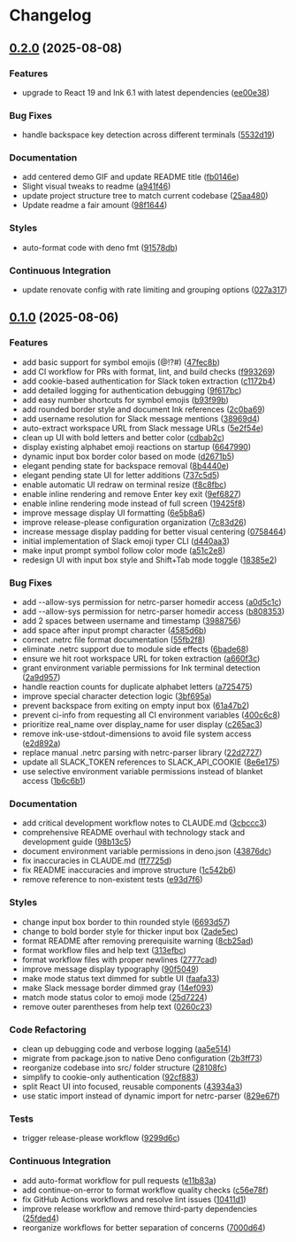 # Changelog

## [0.2.0](https://github.com/dbirks/slack-emoji-typer/compare/v0.1.0...v0.2.0) (2025-08-08)

### Features

- upgrade to React 19 and Ink 6.1 with latest dependencies
  ([ee00e38](https://github.com/dbirks/slack-emoji-typer/commit/ee00e380456db9fa0189d4be421f890d02fbcb36))

### Bug Fixes

- handle backspace key detection across different terminals
  ([5532d19](https://github.com/dbirks/slack-emoji-typer/commit/5532d19b65cf6e73f8d9fab05e7c5c2b2ee43163))

### Documentation

- add centered demo GIF and update README title
  ([fb0146e](https://github.com/dbirks/slack-emoji-typer/commit/fb0146e7e745c7d71099c1f8d11f0d811eed6508))
- Slight visual tweaks to readme
  ([a941f46](https://github.com/dbirks/slack-emoji-typer/commit/a941f46188229af24d9e332d4e72eabbe4e2e1e6))
- update project structure tree to match current codebase
  ([25aa480](https://github.com/dbirks/slack-emoji-typer/commit/25aa4807a11e6655d044b29387dc5ac4ac4c43fa))
- Update readme a fair amount
  ([98f1644](https://github.com/dbirks/slack-emoji-typer/commit/98f1644f0a7fd5a174e7f1f187e8e6fd66299908))

### Styles

- auto-format code with deno fmt
  ([91578db](https://github.com/dbirks/slack-emoji-typer/commit/91578db54a1f5827fc82b47ee3199c1217737adf))

### Continuous Integration

- update renovate config with rate limiting and grouping options
  ([027a317](https://github.com/dbirks/slack-emoji-typer/commit/027a317407071dc3b0b1f7b9dabb7d6ae7536765))

## [0.1.0](https://github.com/dbirks/slack-emoji-typer/compare/v0.0.1...v0.1.0) (2025-08-06)

### Features

- add basic support for symbol emojis (@\!?#)
  ([47fec8b](https://github.com/dbirks/slack-emoji-typer/commit/47fec8bfa156303a720b9ebb64d5f94fefd95b45))
- add CI workflow for PRs with format, lint, and build checks
  ([f993269](https://github.com/dbirks/slack-emoji-typer/commit/f993269bbd37751aaf3b72ddc9bbde9946e5f1fb))
- add cookie-based authentication for Slack token extraction
  ([c1172b4](https://github.com/dbirks/slack-emoji-typer/commit/c1172b40165fade0ca6f794b25e6e08cd046c61e))
- add detailed logging for authentication debugging
  ([9f617bc](https://github.com/dbirks/slack-emoji-typer/commit/9f617bc2442772dcaabc3234765156a77d711a99))
- add easy number shortcuts for symbol emojis
  ([b93f99b](https://github.com/dbirks/slack-emoji-typer/commit/b93f99b947b87cd3ed17d004428463c6f3d0ac48))
- add rounded border style and document Ink references
  ([2c0ba69](https://github.com/dbirks/slack-emoji-typer/commit/2c0ba696f2326391c09dacf2280e213bdcda34d6))
- add username resolution for Slack message mentions
  ([38969d4](https://github.com/dbirks/slack-emoji-typer/commit/38969d4f78abda5bf718ed24e837edebb49040f7))
- auto-extract workspace URL from Slack message URLs
  ([5e2f54e](https://github.com/dbirks/slack-emoji-typer/commit/5e2f54e3345c012b43abdedab39f743a5d860607))
- clean up UI with bold letters and better color
  ([cdbab2c](https://github.com/dbirks/slack-emoji-typer/commit/cdbab2c1533f5e22420dbd8141fba47bf0df40d1))
- display existing alphabet emoji reactions on startup
  ([6647990](https://github.com/dbirks/slack-emoji-typer/commit/66479900f0a9886cbc4029fa6058acdfee7e6f3e))
- dynamic input box border color based on mode
  ([d2671b5](https://github.com/dbirks/slack-emoji-typer/commit/d2671b564deedbfda2cfe01a17b252a030cf04d2))
- elegant pending state for backspace removal
  ([8b4440e](https://github.com/dbirks/slack-emoji-typer/commit/8b4440edfdafb8086ed4bbcb513b3e991728cbc4))
- elegant pending state UI for letter additions
  ([737c5d5](https://github.com/dbirks/slack-emoji-typer/commit/737c5d53c97270f7ebd89fedcc23354efed36436))
- enable automatic UI redraw on terminal resize
  ([f8c8fbc](https://github.com/dbirks/slack-emoji-typer/commit/f8c8fbc1335f7f604a8be98d37523602b5e60761))
- enable inline rendering and remove Enter key exit
  ([9ef6827](https://github.com/dbirks/slack-emoji-typer/commit/9ef6827c73cf590f935d1da32e4606b1b9f62ba6))
- enable inline rendering mode instead of full screen
  ([19425f8](https://github.com/dbirks/slack-emoji-typer/commit/19425f89e6c8a1c56298d7c5f4846a5ed278fbfe))
- improve message display UI formatting
  ([6e5b8a6](https://github.com/dbirks/slack-emoji-typer/commit/6e5b8a64efb6d1f36d17fa693091aeedb5a4ae80))
- improve release-please configuration organization
  ([7c83d26](https://github.com/dbirks/slack-emoji-typer/commit/7c83d2612e8a401bc0c78e4bd341bd1e96e304c9))
- increase message display padding for better visual centering
  ([0758464](https://github.com/dbirks/slack-emoji-typer/commit/075846421112df3cc3d23eef4b30fa05067862b1))
- initial implementation of Slack emoji typer CLI
  ([d440aa3](https://github.com/dbirks/slack-emoji-typer/commit/d440aa36b12b411a92b323a880b4861c3f57f8a8))
- make input prompt symbol follow color mode
  ([a51c2e8](https://github.com/dbirks/slack-emoji-typer/commit/a51c2e82f8dcded4dfc35da89511694a5b52475b))
- redesign UI with input box style and Shift+Tab mode toggle
  ([18385e2](https://github.com/dbirks/slack-emoji-typer/commit/18385e24130250c44369ffc40a26fdce74629a38))

### Bug Fixes

- add --allow-sys permission for netrc-parser homedir access
  ([a0d5c1c](https://github.com/dbirks/slack-emoji-typer/commit/a0d5c1c99d8703deb8337872129494198841d632))
- add --allow-sys permission for netrc-parser homedir access
  ([b808353](https://github.com/dbirks/slack-emoji-typer/commit/b8083530737c6bf647ced409e5cb8fde616a0b55))
- add 2 spaces between username and timestamp
  ([3988756](https://github.com/dbirks/slack-emoji-typer/commit/3988756025b45241c6aec60ed20e6d764f78744f))
- add space after input prompt character
  ([4585d6b](https://github.com/dbirks/slack-emoji-typer/commit/4585d6b872381b4505cf4796b32e09548141b584))
- correct .netrc file format documentation
  ([55fb2f8](https://github.com/dbirks/slack-emoji-typer/commit/55fb2f835aa767017636aef412b6e3f8479f12cb))
- eliminate .netrc support due to module side effects
  ([6bade68](https://github.com/dbirks/slack-emoji-typer/commit/6bade689dfa587187eabeb25ff44ce770838c039))
- ensure we hit root workspace URL for token extraction
  ([a660f3c](https://github.com/dbirks/slack-emoji-typer/commit/a660f3c6342363d71de58566a2aac2c7ebb914b0))
- grant environment variable permissions for Ink terminal detection
  ([2a9d957](https://github.com/dbirks/slack-emoji-typer/commit/2a9d95773a74f6d507142cb4bcbf645968d868df))
- handle reaction counts for duplicate alphabet letters
  ([a725475](https://github.com/dbirks/slack-emoji-typer/commit/a725475b8f871de68242e54babd545040497a5e3))
- improve special character detection logic
  ([3bf695a](https://github.com/dbirks/slack-emoji-typer/commit/3bf695a339f95fffcab38417752adb72333d9dd9))
- prevent backspace from exiting on empty input box
  ([61a47b2](https://github.com/dbirks/slack-emoji-typer/commit/61a47b2e3f8bf539019f531b086ad9e231a952c1))
- prevent ci-info from requesting all CI environment variables
  ([400c6c8](https://github.com/dbirks/slack-emoji-typer/commit/400c6c8d821b2e58bc6118a86bad624c95b9bc34))
- prioritize real_name over display_name for user display
  ([c265ac3](https://github.com/dbirks/slack-emoji-typer/commit/c265ac3501f66708c7e928b0b087d79532196675))
- remove ink-use-stdout-dimensions to avoid file system access
  ([e2d892a](https://github.com/dbirks/slack-emoji-typer/commit/e2d892a6726cf347879ff613d12d4e072d34d78b))
- replace manual .netrc parsing with netrc-parser library
  ([22d2727](https://github.com/dbirks/slack-emoji-typer/commit/22d272796c390d410095466915a545752303a812))
- update all SLACK_TOKEN references to SLACK_API_COOKIE
  ([8e6e175](https://github.com/dbirks/slack-emoji-typer/commit/8e6e17577079754e174d698c99dc46a88c601dd1))
- use selective environment variable permissions instead of blanket access
  ([1b6c6b1](https://github.com/dbirks/slack-emoji-typer/commit/1b6c6b1459af96748f6fea71cd0839279a731c19))

### Documentation

- add critical development workflow notes to CLAUDE.md
  ([3cbccc3](https://github.com/dbirks/slack-emoji-typer/commit/3cbccc31f8a8ab7999fb2149333e1b66666b989c))
- comprehensive README overhaul with technology stack and development guide
  ([98b13c5](https://github.com/dbirks/slack-emoji-typer/commit/98b13c58cebfbc49a35e1ec4569a59c1e9bd8da3))
- document environment variable permissions in deno.json
  ([43876dc](https://github.com/dbirks/slack-emoji-typer/commit/43876dcb7c3df9646a3c2ac1fe0a778ac2f6789b))
- fix inaccuracies in CLAUDE.md
  ([ff7725d](https://github.com/dbirks/slack-emoji-typer/commit/ff7725dcf06c86ebb5c0e74ea89e8bd065532f06))
- fix README inaccuracies and improve structure
  ([1c542b6](https://github.com/dbirks/slack-emoji-typer/commit/1c542b61e7b176c875423f0de3d08b6880573268))
- remove reference to non-existent tests
  ([e93d7f6](https://github.com/dbirks/slack-emoji-typer/commit/e93d7f60d5df93ceee9a66d69b7cb2ed44f67418))

### Styles

- change input box border to thin rounded style
  ([6693d57](https://github.com/dbirks/slack-emoji-typer/commit/6693d572f3c96141a6fd1e6d9f2b33b618054bc8))
- change to bold border style for thicker input box
  ([2ade5ec](https://github.com/dbirks/slack-emoji-typer/commit/2ade5ec80fd505a431cc098a1c63485e6bf73e41))
- format README after removing prerequisite warning
  ([8cb25ad](https://github.com/dbirks/slack-emoji-typer/commit/8cb25ad2912ec68d78cc2caa995936e578cdec6d))
- format workflow files and help text
  ([313efbc](https://github.com/dbirks/slack-emoji-typer/commit/313efbc4c9f7e07d343b6573945918a6d134d1b9))
- format workflow files with proper newlines
  ([2777cad](https://github.com/dbirks/slack-emoji-typer/commit/2777cadb5e9515fff91882460f6291e8dde37545))
- improve message display typography
  ([90f5049](https://github.com/dbirks/slack-emoji-typer/commit/90f50492b49fd9835c92a589494935e36c22f652))
- make mode status text dimmed for subtle UI
  ([faafa33](https://github.com/dbirks/slack-emoji-typer/commit/faafa336651532c591cb61931dd74b785dc4a199))
- make Slack message border dimmed gray
  ([14ef093](https://github.com/dbirks/slack-emoji-typer/commit/14ef0935449a9a628f9a272a65ea2cfd18f1c4be))
- match mode status color to emoji mode
  ([25d7224](https://github.com/dbirks/slack-emoji-typer/commit/25d72240f0df82de7d294c5bb08a3e8cefb08bd1))
- remove outer parentheses from help text
  ([0260c23](https://github.com/dbirks/slack-emoji-typer/commit/0260c233d1d5aec7b59182452643a3e6f5b69eb0))

### Code Refactoring

- clean up debugging code and verbose logging
  ([aa5e514](https://github.com/dbirks/slack-emoji-typer/commit/aa5e5144eeadfd5190214c49d4054053d6a5efeb))
- migrate from package.json to native Deno configuration
  ([2b3ff73](https://github.com/dbirks/slack-emoji-typer/commit/2b3ff734808b1a967df6cf26beb72e9ce092d890))
- reorganize codebase into src/ folder structure
  ([28108fc](https://github.com/dbirks/slack-emoji-typer/commit/28108fcee1acd5bb85413b69797a8976679afc5a))
- simplify to cookie-only authentication
  ([92cf883](https://github.com/dbirks/slack-emoji-typer/commit/92cf883bb5ab897f88cf31c9f2306b4aab8c9e39))
- split React UI into focused, reusable components
  ([43934a3](https://github.com/dbirks/slack-emoji-typer/commit/43934a3c8b864e5875f59d38f9278159d182860d))
- use static import instead of dynamic import for netrc-parser
  ([829e67f](https://github.com/dbirks/slack-emoji-typer/commit/829e67f37de6fb83cd4f1839c9b3baa9f9aeffc5))

### Tests

- trigger release-please workflow
  ([9299d6c](https://github.com/dbirks/slack-emoji-typer/commit/9299d6c0304a24cb78627b425ebe251e183d1efc))

### Continuous Integration

- add auto-format workflow for pull requests
  ([e11b83a](https://github.com/dbirks/slack-emoji-typer/commit/e11b83ac13d7495923ac3d799a641dd860f28c2a))
- add continue-on-error to format workflow quality checks
  ([c56e78f](https://github.com/dbirks/slack-emoji-typer/commit/c56e78f5cf56ca2f199c38364efb173e02610cf8))
- fix GitHub Actions workflows and resolve lint issues
  ([10411d1](https://github.com/dbirks/slack-emoji-typer/commit/10411d111179a24a8682bd1fb6229502716457d5))
- improve release workflow and remove third-party dependencies
  ([25fded4](https://github.com/dbirks/slack-emoji-typer/commit/25fded4f7d35c1b2728b7b371d085275c4d484e8))
- reorganize workflows for better separation of concerns
  ([7000d64](https://github.com/dbirks/slack-emoji-typer/commit/7000d64f1ae03c02eb44ddbffbe17f77ac0e20f8))
